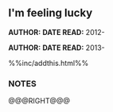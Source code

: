 I'm feeling lucky
---------------

**AUTHOR:**
**DATE READ:** 2012-

**AUTHOR:**
**DATE READ:** 2013-

%%inc/addthis.html%%

### NOTES ###


@@@RIGHT@@@

